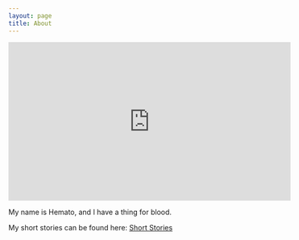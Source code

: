 ```yaml
---
layout: page
title: About
---
```

<iframe title="Anna Marie Boeglin" width="560" height="315" src="https://video.ploud.jp/videos/embed/4ee909f7-c329-4439-977b-db4128a44893" frameborder="0" allowfullscreen="" sandbox="allow-same-origin allow-scripts allow-popups"></iframe>

My name is Hemato, and I have a thing for blood.

My short stories can be found here: [Short Stories](https://lwflouisa.github.io/ShortFiction/page/11/)
